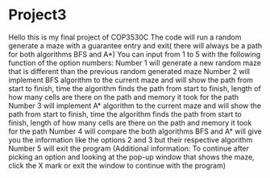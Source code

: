 # Project3
Hello this is my final project of COP3530C
The code will run a random generate a maze with a guarantee entry and exit( there will always be a path for both algorithms BFS and A*)
You can input from 1 to 5 with the following function of the option numbers:
Number 1 will generate a new random maze that is different than the previous random generated maze
Number 2 will implement BFS algorithm to the current maze and will show the path from start to finish, time the algorithm finds the path from start to finish, length of how many cells are there on the path and memory it took for the path
Number 3 will implement A* algorithm to the current maze and will show the path from start to finish, time the algorithm finds the path from start to finish, length of how many cells are there on the path and memory it took for the path
Number 4 will compare the both algorithms BFS and A* will give you the information like the options 2 and 3 but their respective algorithm
Number 5 will exit the program
(Additional information: To continue after picking an option and looking at the pop-up window that shows the maze, click the X mark or exit the window to continue with the program)
